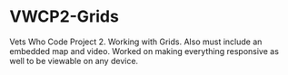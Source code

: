 # VWCP2-Grids

Vets Who Code Project 2.  Working with Grids.  Also must include an embedded map and video.  Worked on making everything responsive as well to be viewable on any device.
